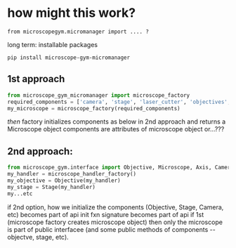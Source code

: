 # how might this work?

```
from microscopegym.micromanager import .... ?
```

long term: installable packages

`pip install microscope-gym-micromanager`

## 1st approach

```python
from microscope_gym_micromanager import microscope_factory
required_components = ['camera', 'stage', 'laser_cutter', 'objectives', 'lasers', 'filters']
my_microscope = microscope_factory(required_components)

```
*then* factory initializes components as below in 2nd approach and returns a Microscope object
components are attributes of microscope object
or...???

## 2nd approach:

```python
from microscope_gym.interface import Objective, Microscope, Axis, Camera, CameraSettings, Stage, microscope_handler_factory
my_handler = microscope_handler_factory()
my_objective = Objective(my_handler)
my_stage = Stage(my_handler)
my...etc
```
if 2nd option, how we initialize the components (Objective, Stage, Camera, etc)  becomes part of api init fxn signature becomes part of api
if 1st (microscope factory creates microscope object) then only the microscope is part of public interfacee (and some public methods of components -- objectve, stage, etc).
